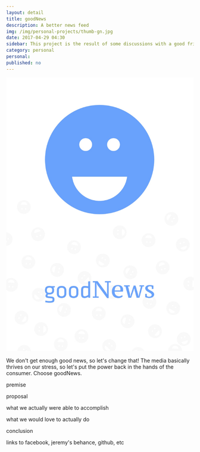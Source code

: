 ```yaml
---
layout: detail
title: goodNews
description: A better news feed
img: /img/personal-projects/thumb-gn.jpg
date: 2017-04-29 04:30
sidebar: This project is the result of some discussions with a good friend & participation in Facebook's Black In Tech Hackathon 2017
category: personal
personal: 
published: no
---
```

![goodNews](/img/personal-projects/goodNews-fb-1200w.jpg)

We don't get enough good news, so let's change that! The media basically thrives on our stress, so let's put the power back in the hands of the consumer. Choose goodNews.

premise

proposal

what we actually were able to accomplish

what we would love to actually do

conclusion

links to facebook, jeremy's behance, github, etc